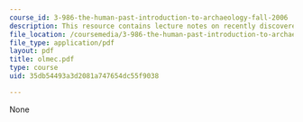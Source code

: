 ```yaml
---
course_id: 3-986-the-human-past-introduction-to-archaeology-fall-2006
description: This resource contains lecture notes on recently discovered Olmec writing.
file_location: /coursemedia/3-986-the-human-past-introduction-to-archaeology-fall-2006/35db54493a3d2081a747654dc55f9038_olmec.pdf
file_type: application/pdf
layout: pdf
title: olmec.pdf
type: course
uid: 35db54493a3d2081a747654dc55f9038

---
```

None